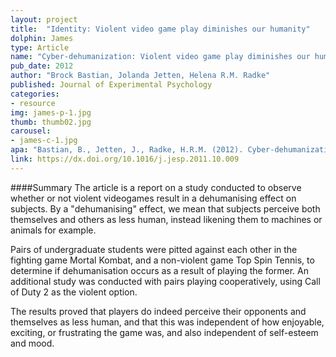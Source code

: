 ```yaml
---
layout: project
title:  "Identity: Violent video game play diminishes our humanity"
dolphin: James
type: Article
name: "Cyber-dehumanization: Violent video game play diminishes our humanity"
pub_date: 2012
author: "Brock Bastian, Jolanda Jetten, Helena R.M. Radke"
published: Journal of Experimental Psychology
categories:
- resource
img: james-p-1.jpg
thumb: thumb02.jpg
carousel:
- james-c-1.jpg
apa: "Bastian, B., Jetten, J., Radke, H.R.M. (2012). Cyber-dehumanization: Violent video game play diminishes our humanity. Journal of Experimental Social Psychology, 48, 486-491."
link: https://dx.doi.org/10.1016/j.jesp.2011.10.009
---
```

####Summary
The article is a report on a study conducted to observe whether or not violent videogames result in a dehumanising effect on subjects. By a "dehumanising" effect, we mean that subjects perceive both themselves and others as less human, instead likening them to machines or animals for example.

Pairs of undergraduate students were pitted against each other in the fighting game Mortal Kombat, and a non-violent game Top Spin Tennis, to determine if dehumanisation occurs as a result of playing the former. An additional study was conducted with pairs playing cooperatively, using Call of Duty 2 as the violent option.

The results proved that players do indeed perceive their opponents and themselves as less human, and that this was independent of how enjoyable, exciting, or frustrating the game was, and also independent of self-esteem and mood.
